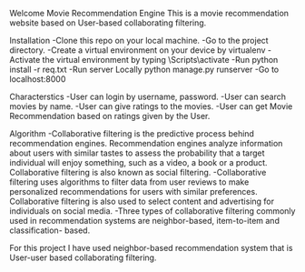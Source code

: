 Welcome
Movie Recommendation Engine
This is a movie recommendation website based on User-based collaborating filtering.


Installation
-Clone this repo on your local machine.
-Go to the project directory.
-Create a virtual environment on your device by
	virtualenv <environment name>
-Activate the virtual environment by typing
	<environment name>\Scripts\activate
-Run
	python install -r req.txt
-Run server Locally
	python manage.py runserver
-Go to localhost:8000


Characterstics
-User can login by username, password.
-User can search movies by name.
-User can give ratings to the movies.
-User can get Movie Recommendation based on ratings given by the User.

Algorithm
-Collaborative filtering is the predictive process behind recommendation engines.
Recommendation engines analyze information about users with similar tastes to assess the probability that a target individual will enjoy something, such as a video, a book or a product. Collaborative filtering is also known as social filtering.
-Collaborative filtering uses algorithms to filter data from user reviews to make personalized recommendations for users with similar preferences.
Collaborative filtering is also used to select content and advertising for individuals on social media.
-Three types of collaborative filtering commonly used in recommendation systems are neighbor-based, item-to-item and classification- based.

For this project I have used neighbor-based recommendation system that is User-user based collaborating filtering.

